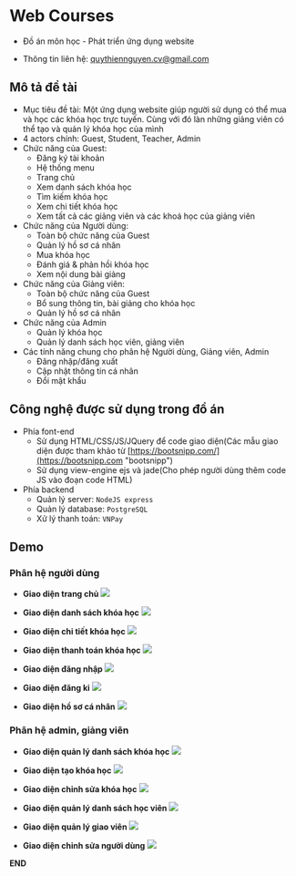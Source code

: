 # Web Courses
- Đồ án môn học - Phát triển ứng dụng website

- Thông tin liên hệ: quythiennguyen.cv@gmail.com

## Mô tả đề tài
- Mục tiêu đề tài: Một ứng dụng website giúp người sử dụng có thể mua và học các khóa học trực tuyến. Cùng với đó làn những giảng viên có thể tạo và quản lý khóa học của mình
- 4 actors chính: Guest, Student, Teacher, Admin
- Chức năng của Guest:
    - Đăng ký tài khoản
    - Hệ thống menu
    - Trang chủ
    - Xem danh sách khóa học
    - Tìm kiếm khóa học
    - Xem chi tiết khóa học
    - Xem tất cả các giảng viên và các khoá học của giảng viên 
- Chức năng của Người dùng:
    - Toàn bộ chức năng của Guest
    - Quản lý hồ sơ cá nhân
    - Mua khóa học
    - Đánh giá & phản hồi khóa học
    - Xem nội dung bài giảng
- Chức năng của Giảng viên:
    - Toàn bộ chức năng của Guest
    - Bổ sung thông tin, bài giảng cho khóa học
    - Quản lý hồ sơ cá nhân
- Chức năng của Admin
    - Quản lý khóa học
    - Quản lý danh sách học viên, giảng viên
- Các tính năng chung cho phân hệ Người dùng, Giảng viên, Admin
    - Đăng nhập/đăng xuất
    - Cập nhật thông tin cá nhân
    - Đổi mật khẩu

## Công nghệ được sử dụng trong đồ án
- Phía font-end
    - Sử dụng HTML/CSS/JS/JQuery để code giao diện(Các mẫu giao diện được tham khảo từ [https://bootsnipp.com/](https://bootsnipp.com
    "bootsnipp")
    - Sử dụng view-engine ejs và jade(Cho phép người dùng thêm code JS vào đoạn code HTML) 
- Phía backend
    - Quản lý server: `NodeJS express`
    - Quản lý database: `PostgreSQL`
    - Xử lý thanh toán: `VNPay` 

## **Demo**
### Phân hệ người dùng
- **Giao diện trang chủ**
    ![](https://actvneduvn-my.sharepoint.com/:i:/g/personal/at180440_actvn_edu_vn/ETbH65p4pHFMnER2KckjJgkBwKPKM-LIhIf2trolRk4sUg?e=zoxgb1)

- **Giao diện danh sách khóa học**
    ![](https://actvneduvn-my.sharepoint.com/:i:/g/personal/at180440_actvn_edu_vn/EYmFS14h3bJJrWwDAMOjoj0BRplZxYYTtUak1myBu2M7jg?e=XXKez0)

- **Giao diện chi tiết khóa học**
    ![](https://actvneduvn-my.sharepoint.com/:i:/g/personal/at180440_actvn_edu_vn/EdNoRrgqKIJGsjhyeH_ka-kBldYoDHbrSFVudX7FYqU2hQ?e=SJ2Pnp)

- **Giao diện thanh toán khóa học**
    ![](https://actvneduvn-my.sharepoint.com/:i:/g/personal/at180440_actvn_edu_vn/EcpNNKDdpORHv6o3AEuMT-EBkAevhaNlw5kASrdXgGhIlw?e=t5tytV)

- **Giao diện đăng nhập**
    ![](https://actvneduvn-my.sharepoint.com/:i:/g/personal/at180440_actvn_edu_vn/EUE-j9GRuOJHhIpFSwTo8sIBoSfRy8B4dum_0i1Mt1ADTA?e=oHckEp)

- **Giao diện đăng ki**
    ![](https://actvneduvn-my.sharepoint.com/:i:/g/personal/at180440_actvn_edu_vn/EfO-deTESL9Io8CTkm4nzwABCr-LMEwKptiih-a5HBeiww?e=TF4Ptu)

- **Giao diện hồ sơ cá nhân**
    ![](https://actvneduvn-my.sharepoint.com/:i:/g/personal/at180440_actvn_edu_vn/EQ8fQS6X_uZEtCY6yW7kk0EB8d7GTYDix59Pd6wBmPgKUQ?e=hY1VJX)

### Phân hệ admin, giảng viên
- **Giao diện quản lý danh sách khóa học**
    ![](https://actvneduvn-my.sharepoint.com/:i:/g/personal/at180440_actvn_edu_vn/Ee1O3Bakrf9JiJEo14soikIBFd1jEFiXUTgSFAs4T3AsYw?e=SyRJND)

- **Giao diện tạo khóa học**
    ![](https://actvneduvn-my.sharepoint.com/:i:/g/personal/at180440_actvn_edu_vn/EStmJXdseqdJvVX7JUWEtuMBqEfTlX8WAKBLHQyK2naXhg?e=l2wPca)

- **Giao diện chỉnh sửa khóa học**
    ![](https://actvneduvn-my.sharepoint.com/:i:/g/personal/at180440_actvn_edu_vn/ERFBEEf9BbpOpfr1KUbv0ngBy6nw1elr7XyE49AlyOS4oQ?e=GmJzOR)

- **Giao diện quản lý danh sách học viên**
    ![](https://actvneduvn-my.sharepoint.com/:i:/g/personal/at180440_actvn_edu_vn/EcAylL2gcfhHlcRud4qlgZsBgCW5OzzY0EnvY-lhPioz5w?e=huVkyZ)

- **Giao diện quản lý giao viên**
    ![](https://actvneduvn-my.sharepoint.com/:i:/g/personal/at180440_actvn_edu_vn/EfzIXqI6-KJKupZ0EwfWGeABTNWrMN4YwX4HwTbP-5i9Eg?e=8bif7d)

- **Giao diện chỉnh sửa người dùng**
    ![](https://actvneduvn-my.sharepoint.com/:i:/g/personal/at180440_actvn_edu_vn/ETwJ5ft8Y69Bnom2oXPKYWsBoCUY15sMmd98vohF2_dhMA?e=DA0cbu) 


**END**
